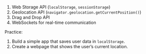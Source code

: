 1. Web Storage API (`localStorage`, `sessionStorage`)  
2. Geolocation API (`navigator.geolocation.getCurrentPosition()`)  
3. Drag and Drop API  
4. WebSockets for real-time communication

Practice:

1. Build a simple app that saves user data in `localStorage`.  
2. Create a webpage that shows the user’s current location.